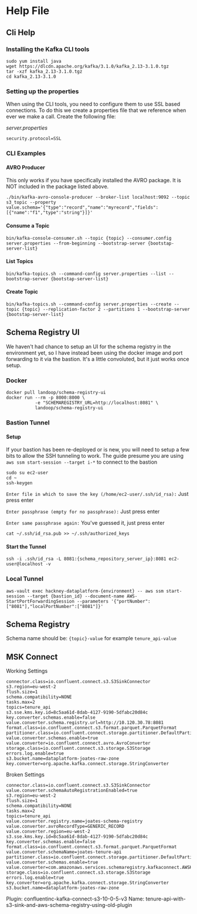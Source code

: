# Help File
## Cli Help

### Installing the Kafka CLI tools
```shell
sudo yum install java
wget https://dlcdn.apache.org/kafka/3.1.0/kafka_2.13-3.1.0.tgz
tar -xzf kafka_2.13-3.1.0.tgz
cd kafka_2.13-3.1.0
```

### Setting up the properties
When using the CLI tools, you need to configure them to use SSL based connections. To do this we create a properties
file that we reference when ever we make a call. Create the following file:

_server.properties_
```
security.protocol=SSL
```

### CLI Examples

#### AVRO Producer
This only works if you have specifically installed the AVRO package. It is NOT included in the package listed above.
```shell
./bin/kafka-avro-console-producer --broker-list localhost:9092 --topic s3_topic --property value.schema='{"type":"record","name":"myrecord","fields":[{"name":"f1","type":"string"}]}'
```

#### Consume a Topic
```shell
bin/kafka-console-consumer.sh --topic {topic} --consumer.config server.properties --from-beginning --bootstrap-server {bootstap-server-list}
```

#### List Topics
```shell
bin/kafka-topics.sh --command-config server.properties --list --bootstrap-server {bootstap-server-list}
```

#### Create Topic
```shell
bin/kafka-topics.sh --command-config server.properties --create --topic {topic} --replication-factor 2 --partitions 1 --bootstrap-server {bootstap-server-list}
```

## Schema Registry UI
We haven't had chance to setup an UI for the schema registry in the environment yet, so I have instead been using the
docker image and port forwarding to it via the bastion. It's a little convoluted, but it just works once setup.

### Docker

```shell
docker pull landoop/schema-registry-ui
docker run --rm -p 8000:8000 \
           -e "SCHEMAREGISTRY_URL=http://localhost:8081" \
           landoop/schema-registry-ui
```

### Bastion Tunnel

#### Setup
If your bastion has been re-deployed or is new, you will need to setup a few bits to allow the SSH tunneling to work.
The guide presume you are using `aws ssm start-session --target i-*` to connect to the bastion
```shell
sudo su ec2-user
cd ~
ssh-keygen
```

`Enter file in which to save the key (/home/ec2-user/.ssh/id_rsa):` Just press enter

`Enter passphrase (empty for no passphrase):` Just press enter

`Enter same passphrase again:` You've guessed it, just press enter

```shell
cat ~/.ssh/id_rsa.pub >> ~/.ssh/authorized_keys
```

#### Start the Tunnel

```shell
ssh -i .ssh/id_rsa -L 8081:{schema_repository_server_ip}:8081 ec2-user@localhost -v
```

### Local Tunnel

```shell
aws-vault exec hackney-dataplatform-{environment} -- aws ssm start-session --target {bastion_id} --document-name AWS-StartPortForwardingSession --parameters '{"portNumber":["8081"],"localPortNumber":["8081"]}'
```

## Schema Registry
Schema name should be: `{topic}-value` for example `tenure_api-value`


## MSK Connect
Working Settings
```
connector.class=io.confluent.connect.s3.S3SinkConnector
s3.region=eu-west-2
flush.size=1
schema.compatibility=NONE
tasks.max=2
topics=tenure_api
s3.sse.kms.key.id=8c5aa61d-8dab-4127-9190-5dfabc20d84c
key.converter.schemas.enable=false
value.converter.schema.registry.url=http://10.120.30.78:8081
format.class=io.confluent.connect.s3.format.parquet.ParquetFormat
partitioner.class=io.confluent.connect.storage.partitioner.DefaultPartitioner
value.converter.schemas.enable=true
value.converter=io.confluent.connect.avro.AvroConverter
storage.class=io.confluent.connect.s3.storage.S3Storage
errors.log.enable=true
s3.bucket.name=dataplatform-joates-raw-zone
key.converter=org.apache.kafka.connect.storage.StringConverter
```

Broken Settings
```
connector.class=io.confluent.connect.s3.S3SinkConnector
value.converter.schemaAutoRegistrationEnabled=true
s3.region=eu-west-2
flush.size=1
schema.compatibility=NONE
tasks.max=2
topics=tenure_api
value.converter.registry.name=joates-schema-registry
value.converter.avroRecordType=GENERIC_RECORD
value.converter.region=eu-west-2
s3.sse.kms.key.id=8c5aa61d-8dab-4127-9190-5dfabc20d84c
key.converter.schemas.enable=false
format.class=io.confluent.connect.s3.format.parquet.ParquetFormat
value.converter.schemaName=joates-tenure-api
partitioner.class=io.confluent.connect.storage.partitioner.DefaultPartitioner
value.converter.schemas.enable=true
value.converter=com.amazonaws.services.schemaregistry.kafkaconnect.AWSKafkaAvroConverter
storage.class=io.confluent.connect.s3.storage.S3Storage
errors.log.enable=true
key.converter=org.apache.kafka.connect.storage.StringConverter
s3.bucket.name=dataplatform-joates-raw-zone
```
Plugin: confluentinc-kafka-connect-s3-10-0-5-v3
Name: tenure-api-with-s3-sink-and-aws-schema-registry-using-old-plugin